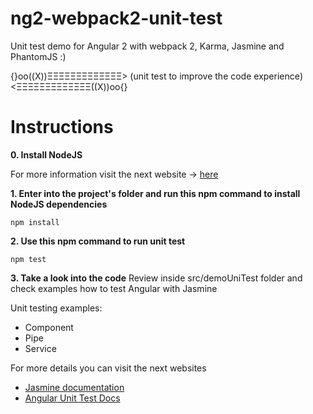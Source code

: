 # ng2-webpack2-unit-test
Unit test demo for Angular 2 with webpack 2, Karma, Jasmine and PhantomJS :)

{}oo((X))ΞΞΞΞΞΞΞΞΞΞΞΞΞ> (unit test to improve the code experience) <ΞΞΞΞΞΞΞΞΞΞΞΞΞ((X))oo{}

# Instructions

**0. Install NodeJS**

For more information visit the next website -> [here](https://nodejs.org/es/)

**1. Enter into the project's folder and run this npm command to install NodeJS dependencies**

 ``` [console]
 npm install
 ```

**2. Use this npm command to run unit test**

 ``` [console]
npm test
 ```

 **3. Take a look into the code**
Review inside src/demoUniTest folder and check examples how to test Angular with Jasmine

Unit testing examples:
- Component
- Pipe
- Service

For more details you can visit the next websites

- [Jasmine documentation](https://jasmine.github.io/2.4/introduction.html)
- [Angular Unit Test Docs](https://angular.io/docs/ts/latest/guide/testing.html)

